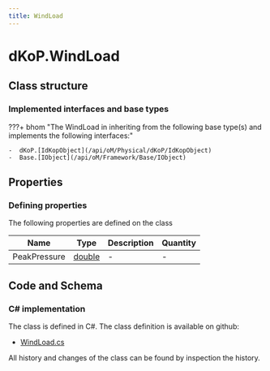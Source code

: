 ```yaml
---
title: WindLoad
---
```


# dKoP.WindLoad



## Class structure

### Implemented interfaces and base types

???+ bhom "The WindLoad in inheriting from the following base type(s) and implements the following interfaces:"

    -  dKoP.[IdKopObject](/api/oM/Physical/dKoP/IdKopObject)
    -  Base.[IObject](/api/oM/Framework/Base/IObject)


## Properties



### Defining properties

The following properties are defined on the class

| Name             | Type             | Description      | Quantity         |
|------------------|------------------|------------------|------------------|
| PeakPressure | [double](https://learn.microsoft.com/en-us/dotnet/api/System.Double?view=netstandard-2.0) | - | - |


## Code and Schema

### C# implementation

The class is defined in C#. The class definition is available on github:

- [WindLoad.cs](https://github.com/BHoM/dKoP_Toolkit/blob/develop/dKoP_oM/Perfomance/Loading/WindLoad.cs)

All history and changes of the class can be found by inspection the history.
